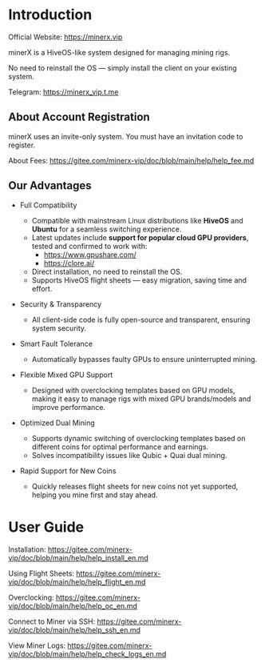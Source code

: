 # Introduction

Official Website: https://minerx.vip

minerX is a HiveOS-like system designed for managing mining rigs.

No need to reinstall the OS — simply install the client on your existing system.

Telegram: https://minerx_vip.t.me

## About Account Registration

minerX uses an invite-only system. You must have an invitation code to register.

About Fees: https://gitee.com/minerx-vip/doc/blob/main/help/help_fee.md

## Our Advantages

- Full Compatibility  
  - Compatible with mainstream Linux distributions like **HiveOS** and **Ubuntu** for a seamless switching experience.  
  - Latest updates include **support for popular cloud GPU providers**, tested and confirmed to work with:
    - https://www.gpushare.com/
    - https://clore.ai/
  - Direct installation, no need to reinstall the OS.  
  - Supports HiveOS flight sheets — easy migration, saving time and effort.

- Security & Transparency  
  - All client-side code is fully open-source and transparent, ensuring system security.

- Smart Fault Tolerance  
  - Automatically bypasses faulty GPUs to ensure uninterrupted mining.

- Flexible Mixed GPU Support  
  - Designed with overclocking templates based on GPU models, making it easy to manage rigs with mixed GPU brands/models and improve performance.

- Optimized Dual Mining  
  - Supports dynamic switching of overclocking templates based on different coins for optimal performance and earnings.  
  - Solves incompatibility issues like Qubic + Quai dual mining.

- Rapid Support for New Coins  
  - Quickly releases flight sheets for new coins not yet supported, helping you mine first and stay ahead.

# User Guide

Installation: https://gitee.com/minerx-vip/doc/blob/main/help/help_install_en.md

Using Flight Sheets: https://gitee.com/minerx-vip/doc/blob/main/help/help_flight_en.md

Overclocking: https://gitee.com/minerx-vip/doc/blob/main/help/help_oc_en.md

Connect to Miner via SSH: https://gitee.com/minerx-vip/doc/blob/main/help/help_ssh_en.md

View Miner Logs: https://gitee.com/minerx-vip/doc/blob/main/help/help_check_logs_en.md



